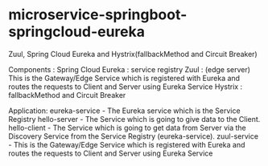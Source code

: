 # microservice-springboot-springcloud-eureka

Zuul, Spring Cloud Eureka and Hystrix(fallbackMethod and Circuit Breaker) 


Components : 
Spring Cloud Eureka : service registry
Zuul : (edge server) This is the Gateway/Edge Service which is registered with Eureka and routes the requests to Client and Server using Eureka Service
Hystrix : fallbackMethod and Circuit Breaker

Application:
eureka-service - The Eureka service which is the Service Registry
hello-server - The Service which is going to give data to the Client.
hello-client - The Service which is going to get data from Server via the Discovery Service from the Service Registry (eureka-service).
zuul-service - This is the Gateway/Edge Service which is registered with Eureka and routes the requests to Client and Server using Eureka Service
                                
                                
